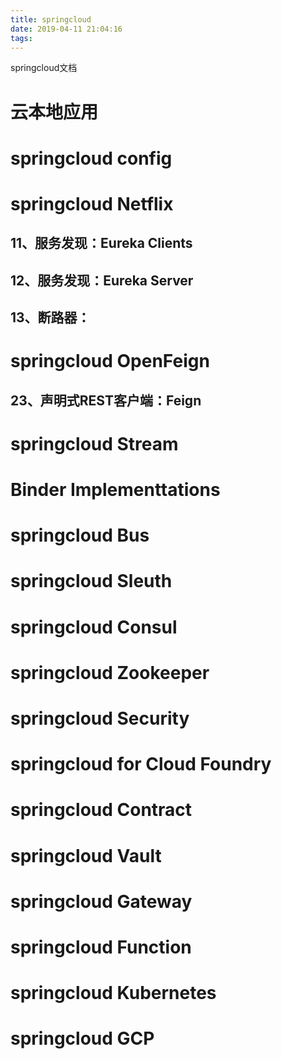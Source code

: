 ```yaml
---
title: springcloud
date: 2019-04-11 21:04:16
tags:
---
```

springcloud文档
<!-- more -->
# 云本地应用
# springcloud config
# springcloud Netflix
## 11、服务发现：Eureka Clients
## 12、服务发现：Eureka Server
## 13、断路器：
# springcloud OpenFeign
## 23、声明式REST客户端：Feign
# springcloud Stream
# Binder Implementtations
# springcloud Bus
# springcloud Sleuth
# springcloud Consul
# springcloud Zookeeper
# springcloud Security
# springcloud for Cloud Foundry
# springcloud Contract
# springcloud Vault
# springcloud Gateway
# springcloud Function
# springcloud Kubernetes
# springcloud GCP
